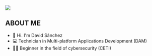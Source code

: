 <img src="https://imgur.com/PGBECbO.png">

## ABOUT ME
- 👦   Hi. I'm David Sánchez
- 💻   Technician in Multi-platform Applications Development (DAM)
- 👨‍💻​   Beginner in the field of cybersecurity (CETI)
